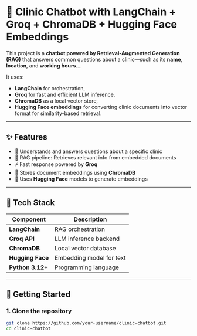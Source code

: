 # 🏥 Clinic Chatbot with LangChain + Groq + ChromaDB + Hugging Face Embeddings

This project is a **chatbot powered by Retrieval-Augmented Generation (RAG)** that answers common questions about a clinic—such as its **name**, **location**, and **working hours**....

It uses:
- **LangChain** for orchestration,
- **Groq** for fast and efficient LLM inference,
- **ChromaDB** as a local vector store,
- **Hugging Face embeddings** for converting clinic documents into vector format for similarity-based retrieval.

---

## ✨ Features

- 📍 Understands and answers questions about a specific clinic
- 🔎 RAG pipeline: Retrieves relevant info from embedded documents
- ⚡ Fast response powered by **Groq**
- 🧠 Stores document embeddings using **ChromaDB**
- 🧬 Uses **Hugging Face** models to generate embeddings

---

## 🧱 Tech Stack

| Component              | Description                          |
|------------------------|--------------------------------------|
| **LangChain**          | RAG orchestration                    |
| **Groq API**           | LLM inference backend                |
| **ChromaDB**           | Local vector database                |
| **Hugging Face**       | Embedding model for text             |
| **Python 3.12+**       | Programming language                 |

---

## 🚀 Getting Started

### 1. Clone the repository

```bash
git clone https://github.com/your-username/clinic-chatbot.git
cd clinic-chatbot
```
